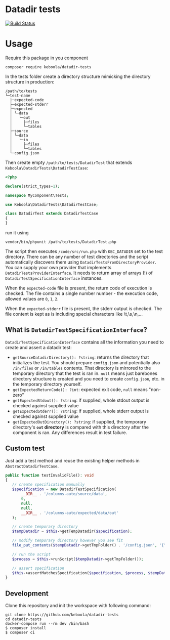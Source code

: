 # Datadir tests

[![Build Status](https://travis-ci.org/keboola/datadir-tests.svg?branch=master)](https://travis-ci.org/keboola/datadir-tests)

# Usage

Require this package in you component

`composer require keboola/datadir-tests`

In the tests folder create a directory structure mimicking the directory structure in production:
```
/path/to/tests
└─test-name
  ├─expected-code
  ├─expected-stderr
  ├─expected
  │ └─data
  │   └─out
  │     ├─files
  │     └─tables
  ├─source
  │ └─data
  │   └─in
  │     ├─files
  │     └─tables
  └─config.json
```

Then create empty `/path/to/tests/DatadirTest` that extends `Keboola\DatadirTests\DatadirTestCase`:

```php
<?php

declare(strict_types=1);

namespace MyComponent\Tests;

use Keboola\DatadirTests\DatadirTestCase;

class DatadirTest extends DatadirTestCase
{
}

```

run it using

`vendor/bin/phpunit /path/to/tests/DatadirTest.php`


The script then executes `/code/src/run.php` with `KBC_DATADIR` set to the test directory. There can be any number of test directories and the script automatically discovers them using `DatadirTestsFromDirectoryProvider`. You can supply your own provider that implements `DatadirTestsProviderInterface`. It needs to return array of arrays (!) of `DatadirTestSpecificationInterface` instances.

When the `expected-code` file is present, the return code of execution is checked. The file contains a single number number - the execution code, allowed values are `0`, `1`, `2`.

When the `expected-stderr` file is present, the stderr output is checked. The file content is kept as is including special characters like \t,\s,\n,...

## What is `DatadirTestSpecificationInterface`?

`DatadirTestSpecificationInterface` contains all the information you need to create and assert a datadir test:
 * `getSourceDatadirDirectory(): ?string`: returns the directory that initializes the test. You should prepare `config.json` and potentially also `/in/files` or `/in/tables` contents. That directory is mirrored to the temporary directory that the test is ran in. `null` means just barebones directory structure is created and you need to create `config.json`, etc. in the temporary directory yourself.
 * `getExpectedReturnCode(): ?int`: expected exit code, `null` means "non-zero"
 * `getExpectedStdout(): ?string`: if supplied, whole stdout output is checked against supplied value
 * `getExpectedStderr(): ?string`: if supplied, whole stderr output is checked against supplied value
 * `getExpectedOutDirectory(): ?string`: if supplied, the temporary directory's **`out` directory** is compared with this directory after the component is ran. Any differences result in test failure.

 ## Custom test

 Just add a test method and reuse the existing helper methods in `AbstractDatadirTestCase`.

 ```php
public function testInvalidFile(): void
{
    // create specification manually
    $specification = new DatadirTestSpecification(
        __DIR__ . '/columns-auto/source/data',
        0,
        null,
        null,
        __DIR__ . '/columns-auto/expected/data/out'
    );

    // create temporary directory
    $tempDatadir = $this->getTempDatadir($specification);

    // modify temporary directory however you see fit
    file_put_contents($tempDatadir->getTmpFolder() . '/config.json', '{"parameters": []}');

    // run the script
    $process = $this->runScript($tempDatadir->getTmpFolder());

    // assert specification
    $this->assertMatchesSpecification($specification, $process, $tempDatadir->getTmpFolder());
}
 ```

## Development

Clone this repository and init the workspace with following command:

```
git clone https://github.com/keboola/datadir-tests
cd datadir-tests
docker-compose run --rm dev /bin/bash
$ composer install
$ composer ci
```
